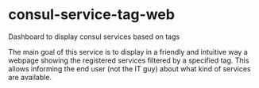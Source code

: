 # consul-service-tag-web
Dashboard to display consul services based on tags

The main goal of this service is to display in a friendly and intuitive way a webpage showing the registered services filtered by a specified tag.
This allows informing the end user (not the IT guy) about what kind of services are available.
